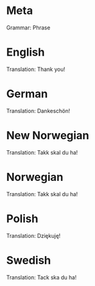 Meta
====

Grammar: Phrase



English
=======

Translation: Thank you!



German
======

Translation: Dankeschön!



New Norwegian
=============

Translation: Takk skal du ha!



Norwegian
=========

Translation: Takk skal du ha!



Polish
======

Translation: Dziękuję!



Swedish
=======

Translation: Tack ska du ha!
